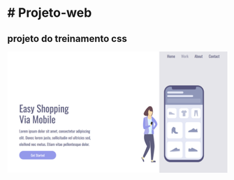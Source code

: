 

<h1># Projeto-web</h1>

<h2>projeto do treinamento css</h2>

<img src="https://github.com/wsaraujo23/Projeto-web/blob/master/img/Captura%20de%20tela%202023-08-19%20155328.png?raw=true" alt="Mulher cm celular na mão ">
